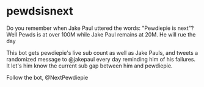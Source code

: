 # pewdsisnext
Do you remember when Jake Paul uttered the words: "Pewdiepie is next"? Well Pewds is at over 100M while Jake Paul remains at 20M. He will rue the day

This bot gets pewdiepie's live sub count as well as Jake Pauls, and tweets a randomized message to @jakepaul every day reminding him of his failures. It let's him know the current sub gap between him and pewdiepie.

Follow the bot, @NextPewdiepie
